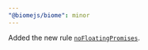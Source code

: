 ```yaml
---
"@biomejs/biome": minor
---
```


Added the new rule [`noFloatingPromises`](https://biomejs.dev/linter/rules/no-floating-promises).
